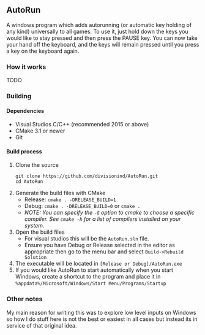 AutoRun
--------
A windows program which adds autorunning (or automatic key holding of any kind) universally
to all games. To use it, just hold down the keys you would like to stay pressed and then
press the PAUSE key. You can now take your hand off the keyboard, and the keys will remain
pressed until you press a key on the keyboard again.

### How it works
TODO

### Building
#### Dependencies
* Visual Studios C/C++ (recommended 2015 or above)
* CMake 3.1 or newer
* Git

#### Build process
1. Clone the source
    ```
    git clone https://github.com/divisionind/AutoRun.git
    cd AutoRun
    ```
2. Generate the build files with CMake
    * Release: `cmake . -DRELEASE_BUILD=1`
    * Debug: `cmake . -DRELEASE_BUILD=0` or `cmake .`
    * _NOTE: You can specify the `-G` option to cmake to choose a specific compiler. See `cmake -h` 
      for a list of compilers installed on your system._
3. Open the build files
    * For visual studios this will be the `AutoRun.sln` file.
    * Ensure you have Debug or Release selected in the editor as appropriate then go to the menu
      bar and select `Build->Rebuild Solution`
4. The executable will be located in `[Release or Debug]/AutoRun.exe`
5. If you would like AutoRun to start automatically when you start Windows, create a shortcut to
   the program and place it in `%appdata%/Microsoft/Windows/Start Menu/Programs/Startup`

### Other notes
My main reason for writing this was to explore low level inputs on Windows so how
I do stuff here is not the best or easiest in all cases but instead its in service of 
that original idea.